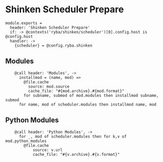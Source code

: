 
# Shinken Scheduler Prepare

    module.exports =
      header: 'Shinken Scheduler Prepare'
      if: -> @contexts('ryba/shinken/scheduler')[0].config.host is @config.host
      handler: ->
        {scheduler} = @config.ryba.shinken

## Modules

        @call header: 'Modules', ->
          installmod = (name, mod) =>
            @file.cache
              source: mod.source
              cache_file: "#{mod.archive}.#{mod.format}"
            for subname, submod of mod.modules then installmod subname, submod
          for name, mod of scheduler.modules then installmod name, mod

## Python Modules

        @call header: 'Python Modules', ->
          for _, mod of scheduler.modules then for k,v of mod.python_modules 
            @file.cache
                source: v.url
                cache_file: "#{v.archive}.#{v.format}"
